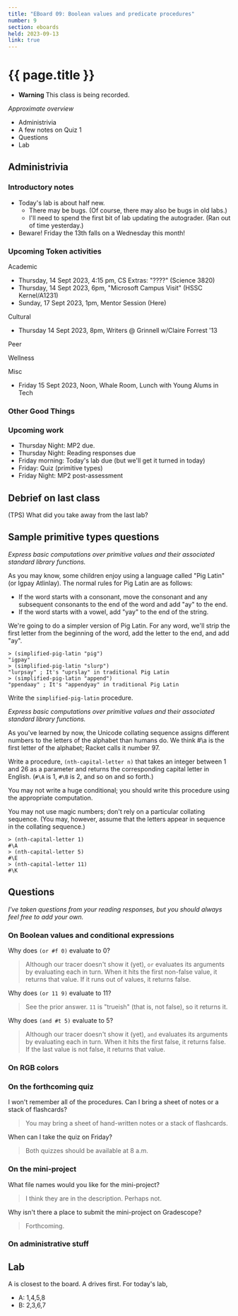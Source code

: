 ```yaml
---
title: "EBoard 09: Boolean values and predicate procedures" 
number: 9
section: eboards
held: 2023-09-13
link: true
---
```

# {{ page.title }}

* **Warning** This class is being recorded.

_Approximate overview_

* Administrivia
* A few notes on Quiz 1
* Questions
* Lab

Administrivia
-------------

### Introductory notes

* Today's lab is about half new. 
    * There may be bugs.  (Of course, there may also be bugs in old
      labs.)
    * I'll need to spend the first bit of lab updating the autograder.
      (Ran out of time yesterday.)
* Beware!  Friday the 13th falls on a Wednesday this month!

### Upcoming Token activities

Academic

* Thursday, 14 Sept 2023, 4:15 pm, CS Extras: "????" (Science 3820)
* Thursday, 14 Sept 2023, 6pm, "Microsoft Campus Visit" (HSSC Kernel/A1231)
* Sunday, 17 Sept 2023, 1pm, Mentor Session (Here)

Cultural

* Thursday 14 Sept 2023, 8pm, Writers @ Grinnell w/Claire Forrest '13

Peer

Wellness

Misc

* Friday 15 Sept 2023, Noon, Whale Room, Lunch with Young Alums in Tech

### Other Good Things

### Upcoming work

* Thursday Night: MP2 due.
* Thursday Night: Reading responses due
* Friday morning: Today's lab due (but we'll get it turned in today)
* Friday: Quiz (primitive types)
* Friday Night: MP2 post-assessment

Debrief on last class
---------------------

(TPS) What did you take away from the last lab?

Sample primitive types questions
--------------------------------

_Express basic computations over primitive values and their associated standard library functions._

As you may know, some children enjoy using a language called "Pig Latin" (or Igpay Atlinlay).  The normal rules for Pig Latin are as follows:

* If the word starts with a consonant, move the consonant and any subsequent consonants to the end of the word and add "ay" to the end.
* If the word starts with a vowel, add "yay" to the end of the string.

We're going to do a simpler version of Pig Latin.  For any word, we'll strip the first letter from the beginning of the word, add the letter to the end, and add "ay".

```racket
> (simplified-pig-latin "pig")
"igpay"
> (simplified-pig-latin "slurp")
"lurpsay" ; It's "uprslay" in traditional Pig Latin
> (simplified-pig-latin "append")
"ppendaay" ; It's "appendyay" in traditional Pig Latin
```

Write the `simplified-pig-latin` procedure.

_Express basic computations over primitive values and their associated standard library functions._

As you've learned by now, the Unicode collating sequence assigns different numbers to the letters of the alphabet than humans do.  We think #\a is the first letter of the alphabet; Racket calls it number 97.

Write a procedure, `(nth-capital-letter n)` that takes an integer between 1 and 26 as a parameter and returns the corresponding capital letter in English.  (`#\A` is 1, `#\B` is 2, and so on and so forth.)

You may not write a huge conditional; you should write this procedure using the appropriate computation.

You may not use magic numbers; don't rely on a particular collating sequence.  (You may, however, assume that the letters appear in sequence in the collating sequence.)

```racket
> (nth-capital-letter 1)
#\A
> (nth-capital-letter 5)
#\E
> (nth-capital-letter 11)
#\K
```

Questions
---------

_I've taken questions from your reading responses, but you should always
feel free to add your own._

### On Boolean values and conditional expressions

Why does `(or #f 0)` evaluate to 0?

> Although our tracer doesn't show it (yet), `or` evaluates its arguments
  by evaluating each in turn.  When it hits the first non-false value,
  it returns that value.  If it runs out of values, it returns false.

Why does `(or 11 9)` evaluate to 11?

> See the prior answer.  `11` is "trueish" (that is, not false), so
  it returns it.

Why does `(and #t 5)` evaluate to 5?

> Although our tracer doesn't show it (yet), `and` evaluates its arguments
  by evaluating each in turn.  When it hits the first false, it returns
  false.  If the last value is not false, it returns that value.

### On RGB colors

### On the forthcoming quiz

I won't remember all of the procedures.  Can I bring a sheet of notes
or a stack of flashcards?

> You may bring a sheet of hand-written notes or a stack of flashcards.

When can I take the quiz on Friday?

> Both quizzes should be available at 8 a.m.

### On the mini-project

What file names would you like for the mini-project?

> I think they are in the description.  Perhaps not.

Why isn't there a place to submit the mini-project on Gradescope?

> Forthcoming.

### On administrative stuff

Lab
---

A is closest to the board.  A drives first.  For today's lab,

* A: 1,4,5,8
* B: 2,3,6,7


